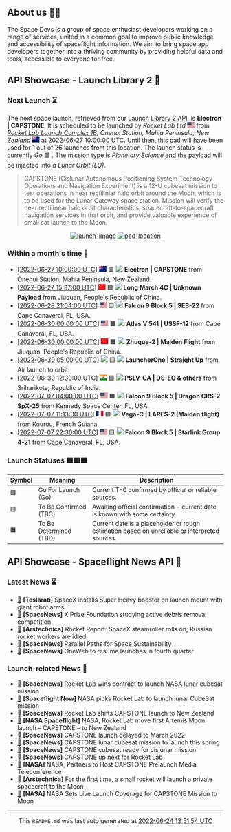 ## About us 🧑‍🚀
The Space Devs is a group of space enthusiast developers working on a range of
services, united in a common goal to improve public knowledge and accessibility
of spaceflight information. We aim to bring space app developers together into a
thriving community by providing helpful data and tools, accessible to everyone
for free.

## API Showcase - Launch Library 2 🚀

### Next Launch ⌛
The next space launch, retrieved from our
<a href="https://thespacedevs.com/llapi">Launch Library 2 API</a>, is
**Electron | CAPSTONE**. It is scheduled to be launched by *Rocket Lab Ltd*
<img width="17" src="https://raw.githubusercontent.com/lipis/flag-icons/main/flags/4x3/us.svg" />
from *<a href="https://en.wikipedia.org/wiki/Rocket_Lab_Launch_Complex_1">Rocket Lab Launch Complex 1B</a>, Onenui Station, Mahia Peninsula, New Zealand*
<img width="17" src="https://raw.githubusercontent.com/lipis/flag-icons/main/flags/4x3/nz.svg" />
at <a href="https://www.timeanddate.com/worldclock/fixedtime.html?iso=20220627T100000">2022-06-27 10:00:00 UTC</a>.  Until
then, this pad will have been used for 1
out of 26 launches from this location. The launch status is currently
*Go* 🟩 . The mission type is
*Planetary Science* and the payload will be injected
into *a Lunar Orbit
(LO)*.
<br>
<blockquote>
  CAPSTONE (Cislunar Autonomous Positioning System Technology Operations and Navigation Experiment) is a 12-U cubesat mission to test operations in near rectiliniar halo orbit around the Moon, which is to be used for the Lunar Gateway space station. Mission will verify the  near rectilinear halo orbit characteristics, spacecraft-to-spacecraft navigation services in that orbit, and provide valuable experience of small sat launch to the Moon.
</blockquote>

<p float="left" align="center">
  <a href="https://en.wikipedia.org/wiki/Electron_\(rocket\)" >
    <img alt="launch-image" height="200" src="https://spacelaunchnow-prod-east.nyc3.digitaloceanspaces.com/media/launcher_images/electron_image_20190705175640.jpeg" />
  </a>
  <a href="https://www.google.com/maps/place/-39.262833,177.864469" >
    <img alt="pad-location" height="200" src="https://spacelaunchnow-prod-east.nyc3.digitaloceanspaces.com/media/launch_images/location_10_20200803142509.jpg"  />
  </a>
</p>

### Within a month's time 📅
- \[<a href="https://www.timeanddate.com/worldclock/fixedtime.html?iso=20220627T100000">2022-06-27 10:00:00 UTC</a>\]  <img width="17" src="https://raw.githubusercontent.com/lipis/flag-icons/main/flags/4x3/nz.svg" /> 🟩  <a href="https://www.google.com/calendar/render?action=TEMPLATE&text=Electron | CAPSTONE&location=Onenui Station, Mahia Peninsula, New Zealand&dates=20220627T100000Z%2F20220627T100000Z"><img border="0" width="15" src="https://upload.wikimedia.org/wikipedia/commons/a/a5/Google_Calendar_icon_%282020%29.svg"></a> **Electron | CAPSTONE** from Onenui Station, Mahia Peninsula, New Zealand.
- \[<a href="https://www.timeanddate.com/worldclock/fixedtime.html?iso=20220627T153700">2022-06-27 15:37:00 UTC</a>\]  <img width="17" src="https://raw.githubusercontent.com/lipis/flag-icons/main/flags/4x3/cn.svg" /> 🟩  <a href="https://www.google.com/calendar/render?action=TEMPLATE&text=Long March 4C | Unknown Payload&location=Jiuquan, People&#x27;s Republic of China&dates=20220627T153700Z%2F20220627T160100Z"><img border="0" width="15" src="https://upload.wikimedia.org/wikipedia/commons/a/a5/Google_Calendar_icon_%282020%29.svg"></a> **Long March 4C | Unknown Payload** from Jiuquan, People's Republic of China.
- \[<a href="https://www.timeanddate.com/worldclock/fixedtime.html?iso=20220628T210400">2022-06-28 21:04:00 UTC</a>\]  <img width="17" src="https://raw.githubusercontent.com/lipis/flag-icons/main/flags/4x3/us.svg" /> 🟨  <a href="https://www.google.com/calendar/render?action=TEMPLATE&text=Falcon 9 Block 5 | SES-22&location=Cape Canaveral, FL, USA&dates=20220628T210400Z%2F20220628T210400Z"><img border="0" width="15" src="https://upload.wikimedia.org/wikipedia/commons/a/a5/Google_Calendar_icon_%282020%29.svg"></a> **Falcon 9 Block 5 | SES-22** from Cape Canaveral, FL, USA.
- \[<a href="https://www.timeanddate.com/worldclock/fixedtime.html?iso=20220630T000000">2022-06-30 00:00:00 UTC</a>\]  <img width="17" src="https://raw.githubusercontent.com/lipis/flag-icons/main/flags/4x3/us.svg" /> 🟧  <a href="https://www.google.com/calendar/render?action=TEMPLATE&text=Atlas V 541 | USSF-12&location=Cape Canaveral, FL, USA&dates=20220630T000000Z%2F20220630T000000Z"><img border="0" width="15" src="https://upload.wikimedia.org/wikipedia/commons/a/a5/Google_Calendar_icon_%282020%29.svg"></a> **Atlas V 541 | USSF-12** from Cape Canaveral, FL, USA.
- \[<a href="https://www.timeanddate.com/worldclock/fixedtime.html?iso=20220630T000000">2022-06-30 00:00:00 UTC</a>\]  <img width="17" src="https://raw.githubusercontent.com/lipis/flag-icons/main/flags/4x3/cn.svg" /> 🟧  <a href="https://www.google.com/calendar/render?action=TEMPLATE&text=Zhuque-2 | Maiden Flight&location=Jiuquan, People&#x27;s Republic of China&dates=20220630T000000Z%2F20220630T000000Z"><img border="0" width="15" src="https://upload.wikimedia.org/wikipedia/commons/a/a5/Google_Calendar_icon_%282020%29.svg"></a> **Zhuque-2 | Maiden Flight** from Jiuquan, People's Republic of China.
- \[<a href="https://www.timeanddate.com/worldclock/fixedtime.html?iso=20220630T050000">2022-06-30 05:00:00 UTC</a>\]  <img width="17" src="https://upload.wikimedia.org/wikipedia/commons/e/ef/International_Flag_of_Planet_Earth.svg" /> 🟨  <a href="https://www.google.com/calendar/render?action=TEMPLATE&text=LauncherOne | Straight Up&location=Air launch to orbit&dates=20220630T050000Z%2F20220630T090000Z"><img border="0" width="15" src="https://upload.wikimedia.org/wikipedia/commons/a/a5/Google_Calendar_icon_%282020%29.svg"></a> **LauncherOne | Straight Up** from Air launch to orbit.
- \[<a href="https://www.timeanddate.com/worldclock/fixedtime.html?iso=20220630T123000">2022-06-30 12:30:00 UTC</a>\]  <img width="17" src="https://raw.githubusercontent.com/lipis/flag-icons/main/flags/4x3/in.svg" /> 🟩  <a href="https://www.google.com/calendar/render?action=TEMPLATE&text=PSLV-CA | DS-EO &amp; others&location=Sriharikota, Republic of India&dates=20220630T123000Z%2F20220630T123000Z"><img border="0" width="15" src="https://upload.wikimedia.org/wikipedia/commons/a/a5/Google_Calendar_icon_%282020%29.svg"></a> **PSLV-CA | DS-EO & others** from Sriharikota, Republic of India.
- \[<a href="https://www.timeanddate.com/worldclock/fixedtime.html?iso=20220707T040000">2022-07-07 04:00:00 UTC</a>\]  <img width="17" src="https://raw.githubusercontent.com/lipis/flag-icons/main/flags/4x3/us.svg" /> 🟧  <a href="https://www.google.com/calendar/render?action=TEMPLATE&text=Falcon 9 Block 5 | Dragon CRS-2 SpX-25&location=Kennedy Space Center, FL, USA&dates=20220707T040000Z%2F20220707T040000Z"><img border="0" width="15" src="https://upload.wikimedia.org/wikipedia/commons/a/a5/Google_Calendar_icon_%282020%29.svg"></a> **Falcon 9 Block 5 | Dragon CRS-2 SpX-25** from Kennedy Space Center, FL, USA.
- \[<a href="https://www.timeanddate.com/worldclock/fixedtime.html?iso=20220707T111300">2022-07-07 11:13:00 UTC</a>\]  <img width="17" src="https://raw.githubusercontent.com/lipis/flag-icons/main/flags/4x3/fr.svg" /> 🟩  <a href="https://www.google.com/calendar/render?action=TEMPLATE&text=Vega-C | LARES-2 (Maiden flight)&location=Kourou, French Guiana&dates=20220707T111300Z%2F20220707T111300Z"><img border="0" width="15" src="https://upload.wikimedia.org/wikipedia/commons/a/a5/Google_Calendar_icon_%282020%29.svg"></a> **Vega-C | LARES-2 (Maiden flight)** from Kourou, French Guiana.
- \[<a href="https://www.timeanddate.com/worldclock/fixedtime.html?iso=20220707T223000">2022-07-07 22:30:00 UTC</a>\]  <img width="17" src="https://raw.githubusercontent.com/lipis/flag-icons/main/flags/4x3/us.svg" /> 🟨  <a href="https://www.google.com/calendar/render?action=TEMPLATE&text=Falcon 9 Block 5 | Starlink Group 4-21&location=Cape Canaveral, FL, USA&dates=20220707T223000Z%2F20220707T223000Z"><img border="0" width="15" src="https://upload.wikimedia.org/wikipedia/commons/a/a5/Google_Calendar_icon_%282020%29.svg"></a> **Falcon 9 Block 5 | Starlink Group 4-21** from Cape Canaveral, FL, USA.


### Launch Statuses 🟩🟨🟧
<p align="center">
    <table class="tg">
    <thead>
      <tr>
        <th class="tg-0pky">Symbol</th>
        <th class="tg-0pky">Meaning</th>
        <th class="tg-0pky">Description</th>
      </tr>
    </thead>
    <tbody>
      <tr>
        <td class="tg-0pky">🟩</td>
        <td class="tg-0pky">Go For Launch (Go)</td>
        <td class="tg-0pky">Current T-0 confirmed by official or reliable sources.</td>
      </tr>
      <tr>
        <td class="tg-0pky">🟨</td>
        <td class="tg-0pky">To Be Confirmed (TBC)</td>
        <td class="tg-0pky">Awaiting official confirmation - current date is known with some certainty.</td>
      </tr>
      <tr>
        <td class="tg-0pky">🟧</td>
        <td class="tg-0pky">To Be Determined (TBD)</td>
        <td class="tg-0pky">Current date is a placeholder or rough estimation based on unreliable or interpreted sources.</td>
      </tr>
    </tbody>
    </table>
</p>

## API Showcase - Spaceflight News API 📰

### Latest News ⌛
- <a href="https://www.teslarati.com/spacex-starship-super-heavy-booster-rollout-2022/" >🔗</a> **[Teslarati]** SpaceX installs Super Heavy booster on launch mount with giant robot arms
- <a href="https://spacenews.com/x-prize-foundation-studying-active-debris-removal-competition/" >🔗</a> **[SpaceNews]** X Prize Foundation studying active debris removal competition
- <a href="https://arstechnica.com/science/2022/06/rocket-report-spacex-steamroller-rolls-on-russian-rocket-workers-are-idled/" >🔗</a> **[Arstechnica]** Rocket Report: SpaceX steamroller rolls on; Russian rocket workers are idled
- <a href="https://spacenews.com/parallel-paths-for-space-sustainability/" >🔗</a> **[SpaceNews]** Parallel Paths for Space Sustainability
- <a href="https://spacenews.com/oneweb-to-resume-launches-in-fourth-quarter/" >🔗</a> **[SpaceNews]** OneWeb to resume launches in fourth quarter


### Launch-related News 🚀

- <a href="https://spacenews.com/rocket-lab-wins-contract-to-launch-nasa-lunar-cubesat-mission/" >🔗</a> **[SpaceNews]** Rocket Lab wins contract to launch NASA lunar cubesat mission
- <a href="https://spaceflightnow.com/2020/02/15/nasa-picks-rocket-lab-to-launch-lunar-cubesat-mission/" >🔗</a> **[Spaceflight Now]** NASA picks Rocket Lab to launch lunar CubeSat mission
- <a href="https://spacenews.com/rocket-lab-shifts-capstone-launch-to-new-zealand/" >🔗</a> **[SpaceNews]** Rocket Lab shifts CAPSTONE launch to New Zealand
- <a href="https://www.nasaspaceflight.com/2021/08/nasa-rocket-lab-capstone-new-zealand/" >🔗</a> **[NASA Spaceflight]** NASA, Rocket Lab move first Artemis Moon launch – CAPSTONE – to New Zealand
- <a href="https://spacenews.com/capstone-launch-delayed-to-march-2022/" >🔗</a> **[SpaceNews]** CAPSTONE launch delayed to March 2022
- <a href="https://spacenews.com/capstone-lunar-cubesat-mission-to-launch-this-spring/" >🔗</a> **[SpaceNews]** CAPSTONE lunar cubesat mission to launch this spring
- <a href="https://spacenews.com/capstone-cubesat-ready-for-cislunar-mission/" >🔗</a> **[SpaceNews]** CAPSTONE cubesat ready for cislunar mission
- <a href="https://spacenews.com/capstone-up-next-for-rocket-lab/" >🔗</a> **[SpaceNews]** CAPSTONE up next for Rocket Lab
- <a href="http://www.nasa.gov/press-release/nasa-partners-to-host-capstone-prelaunch-media-teleconference" >🔗</a> **[NASA]** NASA, Partners to Host CAPSTONE Prelaunch Media Teleconference
- <a href="https://arstechnica.com/science/2022/06/for-the-first-time-a-small-rocket-will-launch-a-private-spacecraft-to-the-moon/" >🔗</a> **[Arstechnica]** For the first time, a small rocket will launch a private spacecraft to the Moon
- <a href="http://www.nasa.gov/press-release/nasa-sets-live-launch-coverage-for-capstone-mission-to-moon" >🔗</a> **[NASA]** NASA Sets Live Launch Coverage for CAPSTONE Mission to Moon


<hr>
  <div align="center">
  This <code>README.md</code> was last auto generated at <a href="https://www.timeanddate.com/worldclock/fixedtime.html?iso=20220624T135154">2022-06-24 13:51:54 UTC</a>
  <br>
  <!-- <a href="https://medium.com/@g.h.garrett" target="_blank">Learn to add space launches to your profile here!</a> -->
</div>